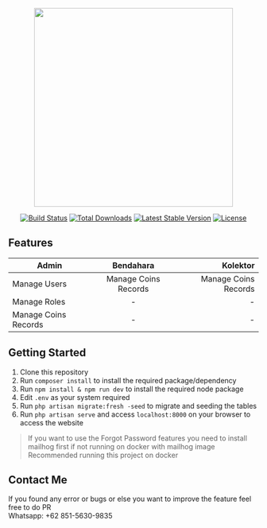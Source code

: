 <p align="center"><a href="https://laravel.com" target="_blank"><img src="https://raw.githubusercontent.com/laravel/art/master/logo-lockup/5%20SVG/2%20CMYK/1%20Full%20Color/laravel-logolockup-cmyk-red.svg" width="400"></a></p>

<p align="center">
<a href="https://travis-ci.org/laravel/framework"><img src="https://travis-ci.org/laravel/framework.svg" alt="Build Status"></a>
<a href="https://packagist.org/packages/laravel/framework"><img src="https://img.shields.io/packagist/dt/laravel/framework" alt="Total Downloads"></a>
<a href="https://packagist.org/packages/laravel/framework"><img src="https://img.shields.io/packagist/v/laravel/framework" alt="Latest Stable Version"></a>
<a href="https://packagist.org/packages/laravel/framework"><img src="https://img.shields.io/packagist/l/laravel/framework" alt="License"></a>
</p>

## Features
| Admin                | Bendahara            | Kolektor             |
| -------------------- |:--------------------:| --------------------:|
| Manage Users         | Manage Coins Records | Manage Coins Records |
| Manage Roles         | -                    | -                    |
| Manage Coins Records | -                    | -                    |

## Getting Started
1. Clone this repository
2. Run ```composer install``` to install the required package/dependency
3. Run ```npm install & npm run dev``` to install the required node package
4. Edit `.env` as your system required
5. Run ```php artisan migrate:fresh -seed``` to migrate and seeding the tables
6. Run ```php artisan serve``` and access ```localhost:8000``` on your browser to access the website

> If you want to use the Forgot Password features you need to install mailhog first if not running on docker with mailhog image
> Recommended running this project on docker

## Contact Me
If you found any error or bugs or else you want to improve the feature feel free to do PR <br>
Whatsapp: +62 851-5630-9835
